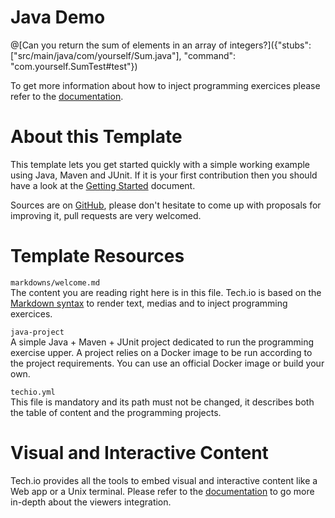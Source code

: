 # Java Demo

@[Can you return the sum of elements in an array of integers?]({"stubs": ["src/main/java/com/yourself/Sum.java"], "command": "com.yourself.SumTest#test"})

To get more information about how to inject programming exercices please refer to the [documentation]().  

# About this Template

This template lets you get started quickly with a simple working example using Java, Maven and JUnit. If it is your first contribution then you should have a look at the [Getting Started]() document.


Sources are on [GitHub](https://github.com/fdsCG/techio-java-template), please don't hesitate to come up with proposals for improving it, pull requests are very welcomed.

# Template Resources

`markdowns/welcome.md`  
The content you are reading right here is in this file. Tech.io is based on the [Markdown syntax](https://github.com/adam-p/markdown-here/wiki/Markdown-Cheatsheet) to render text, medias and to inject programming exercices.


`java-project`  
A simple Java + Maven + JUnit project dedicated to run the programming exercise upper. A project relies on a Docker image to be run according to the project requirements. You can use an official Docker image or build your own.


`techio.yml`  
This file is mandatory and its path must not be changed, it describes both the table of content and the programming projects.

# Visual and Interactive Content

Tech.io provides all the tools to embed visual and interactive content like a Web app or a Unix terminal. Please refer to the [documentation]() to go more in-depth about the viewers integration.